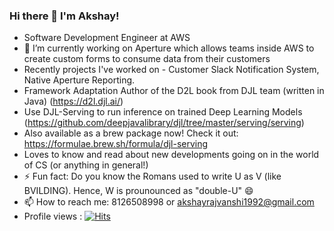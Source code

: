 ### Hi there 👋 I'm Akshay!

- Software Development Engineer at AWS
- 🔭 I’m currently working on Aperture which allows teams inside AWS to create custom forms to consume data from their customers
- Recently projects I've worked on - Customer Slack Notification System, Native Aperture Reporting. 
- Framework Adaptation Author of the D2L book from DJL team (written in Java) (https://d2l.djl.ai/)
- Use DJL-Serving to run inference on trained Deep Learning Models (https://github.com/deepjavalibrary/djl/tree/master/serving/serving)
- Also available as a brew package now! Check it out: https://formulae.brew.sh/formula/djl-serving
- Loves to know and read about new developments going on in the world of CS (or anything in general!)
- ⚡ Fun fact: Do you know the Romans used to write U as V (like BVILDING). Hence, W is prounounced as "double-U" 😄 
- 📫 How to reach me: 8126508998 or akshayrajvanshi1992@gmail.com
- Profile views : [![Hits](https://hits.seeyoufarm.com/api/count/incr/badge.svg?url=https%3A%2F%2Fgithub.com%2Faksrajvanshi&count_bg=%2379C83D&title_bg=%23555555&icon=&icon_color=%23E7E7E7&title=profile+views&edge_flat=false)](https://hits.seeyoufarm.com)


<!--
**aksrajvanshi/aksrajvanshi** is a ✨ _special_ ✨ repository because its `README.md` (this file) appears on your GitHub profile.

Here are some ideas to get you started:

- 
- 🌱 I’m currently learning ...
- 👯 I’m looking to collaborate on ...
- 🤔 I’m looking for help with ...
- 💬 Ask me about ...
- 📫 How to reach me: ...
- 😄 Pronouns: ...
- ⚡ Fun fact: ...
-->
